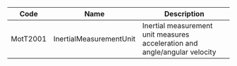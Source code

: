 | Code     	| Name                    	| Description                                                                	|
|----------	|-------------------------	|----------------------------------------------------------------------------	|
| MotT2001 	| InertialMeasurementUnit 	| Inertial measurement unit measures acceleration and angle/angular velocity 	|